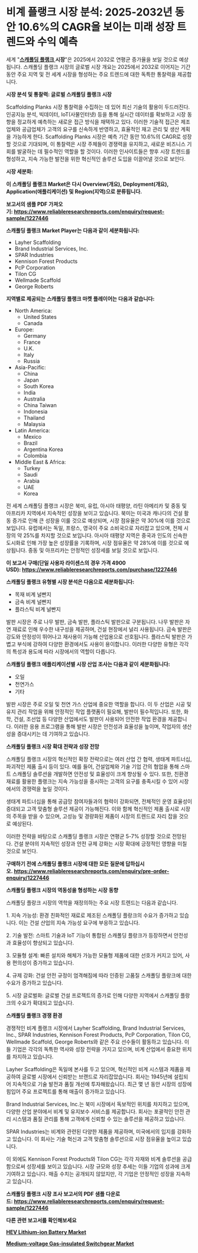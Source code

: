 <p><h1>비계 플랭크 시장 분석: 2025-2032년 동안 10.6%의 CAGR을 보이는 미래 성장 트렌드와 수익 예측</h1></p><p>세계 "<strong><a href="https://www.reliableresearchreports.com/scaffolding-planks-r1227446?utm_campaign=105&utm_medium=8&utm_source=Github&utm_content=ia&utm_term=01012025&utm_id=scaffolding-planks">스캐폴딩 플랭크&nbsp;</a></strong><strong>시장</strong>"은 2025에서 2032로 연평균 증가율을 보일 것으로 예상됩니다. 스캐폴딩 플랭크 시장의 글로벌 시장 개요는 2025에서 2032로 이어지는 기간 동안 주요 지역 및 전 세계 시장을 형성하는 주요 트렌드에 대한 독특한 통찰력을 제공합니다.</p>
<p><strong>시장 분석 및 통찰력: 글로벌 스캐폴딩 플랭크 시장</strong></p>
<p><p>Scaffolding Planks 시장 통찰력을 수집하는 데 있어 최신 기술의 활용이 두드러진다. 인공지능 분석, 빅데이터, IoT(사물인터넷) 등을 통해 실시간 데이터를 확보하고 시장 동향을 정교하게 예측하는 새로운 접근 방식을 채택하고 있다. 이러한 기술적 접근은 제조업체와 공급업체가 고객의 요구를 신속하게 반영하고, 효율적인 재고 관리 및 생산 계획을 가능하게 한다. Scaffolding Planks 시장은 예측 기간 동안 10.6%의 CAGR로 성장할 것으로 기대되며, 이 통찰력은 시장 주체들이 경쟁력을 유지하고, 새로운 비즈니스 기회를 발굴하는 데 필수적인 역할을 할 것이다. 이러한 인사이트들은 향후 시장 트렌드를 형성하고, 지속 가능한 발전을 위한 혁신적인 솔루션 도입을 이끌어낼 것으로 보인다.</p><a href="%7CAUTHORITHY_DOMAIN_URL%7C?utm_campaign=105&utm_medium=8&utm_source=Github&utm_content=ia&utm_term=01012025&utm_id=scaffolding-planks"></a></p>
<p><strong>시장 세분화:</strong></p>
<p><strong>이 스캐폴딩 플랭크 Market은 다시 Overview(개요), Deployment(개요), Application(애플리케이션) 및 Region(지역)으로 분류됩니다.</strong></p>
<p><strong>보고서의 샘플 PDF 가져오기:&nbsp;<a href="https://www.reliableresearchreports.com/enquiry/request-sample/1227446?utm_campaign=105&utm_medium=8&utm_source=Github&utm_content=ia&utm_term=01012025&utm_id=scaffolding-planks">https://www.reliableresearchreports.com/enquiry/request-sample/1227446</a></strong><strong></strong></p>
<p><strong>스캐폴딩 플랭크 Market Player는 다음과 같이 세분화됩니다:</strong></p>
<p><ul><li>Layher Scaffolding</li><li>Brand Industrial Services, Inc.</li><li>SPAR Industries</li><li>Kennison Forest Products</li><li>PcP Corporation</li><li>Tilon CG</li><li>Wellmade Scaffold</li><li>George Roberts</li></ul></p>
<p><strong>지역별로 제공되는 스캐폴딩 플랭크 마켓 플레이어는 다음과 같습니다:</strong></p>
<p><ul>
    <li>
        North America:
        <ul>
            <li>United States</li>
            <li>Canada</li>
        </ul>
    </li>
    <li>
        Europe:
        <ul>
            <li>Germany</li>
            <li>France</li>
            <li>U.K.</li>
            <li>Italy</li>
            <li>Russia</li>
        </ul>
    </li>
    <li>
        Asia-Pacific:
        <ul>
            <li>China</li>
            <li>Japan</li>
            <li>South Korea</li>
            <li>India</li>
            <li>Australia</li>
            <li>China Taiwan</li>
            <li>Indonesia</li>
            <li>Thailand</li>
            <li>Malaysia</li>
        </ul>
    </li>
    <li>
        Latin America:
        <ul>
            <li>Mexico</li>
            <li>Brazil</li>
            <li>Argentina Korea</li>
            <li>Colombia</li>
        </ul>
    </li>
    <li>
        Middle East & Africa:
        <ul>
            <li>Turkey</li>
            <li>Saudi</li>
            <li>Arabia</li>
            <li>UAE</li>
            <li>Korea</li>
        </ul>
    </li>
    </ul></p>
<p><p>전 세계 스캐폴딩 플랭크 시장은 북미, 유럽, 아시아 태평양, 라틴 아메리카 및 중동 및 아프리카 지역에서 지속적인 성장을 보이고 있습니다. 북미는 미국과 캐나다의 건설 활동 증가로 인해 큰 성장을 이룰 것으로 예상되며, 시장 점유율은 약 30%에 이를 것으로 보입니다. 유럽에서는 독일, 프랑스, 영국이 주요 소비국으로 자리잡고 있으며, 전체 시장의 약 25%를 차지할 것으로 보입니다. 아시아 태평양 지역은 중국과 인도의 신속한 도시화로 인해 가장 높은 성장률을 기록하며, 시장 점유율은 약 28%에 이를 것으로 예상됩니다. 중동 및 아프리카는 안정적인 성장세를 보일 것으로 보입니다.</p></p>
<p><strong>이 보고서 구매(단일 사용자 라이센스의 경우 가격 4900 USD):&nbsp;<a href="https://www.reliableresearchreports.com/purchase/1227446?utm_campaign=105&utm_medium=8&utm_source=Github&utm_content=ia&utm_term=01012025&utm_id=scaffolding-planks">https://www.reliableresearchreports.com/purchase/1227446</a></strong></p>
<p><strong>스캐폴딩 플랭크 유형별 시장 분석은 다음으로 세분화됩니다:</strong></p>
<p><ul><li>목재 비계 널빤지</li><li>금속 비계 널빤지</li><li>플라스틱 비계 널빤지</li></ul></p>
<p><p>발판 시장은 주로 나무 발판, 금속 발판, 플라스틱 발판으로 구분됩니다. 나무 발판은 자연 재료로 인해 우수한 내구성을 제공하며, 건설 현장에서 널리 사용됩니다. 금속 발판은 강도와 안정성이 뛰어나고 재사용이 가능해 산업용으로 선호됩니다. 플라스틱 발판은 가볍고 부식에 강하여 다양한 환경에서도 사용이 용이합니다. 이러한 다양한 유형은 각각의 특성과 용도에 따라 시장에서의 역할이 다릅니다.</p></p>
<p><strong>스캐폴딩 플랭크 애플리케이션별 시장 산업 조사는 다음과 같이 세분화됩니다:</strong></p>
<p><ul><li>오일</li><li>천연가스</li><li>기타</li></ul></p>
<p><p>발판 시장은 주로 오일 및 천연 가스 산업에 중요한 역할을 합니다. 이 두 산업은 시공 및 유지 관리 작업을 위해 안정적인 작업 플랫폼이 필요해, 발판이 필수적입니다. 또한, 화학, 건설, 조선업 등 다양한 산업에서도 발판이 사용되어 안전한 작업 환경을 제공합니다. 이러한 응용 프로그램을 통해 발판 시장은 안전성과 효율성을 높이며, 작업자의 생산성을 증대시키는 데 기여하고 있습니다.</p></p>
<p><strong>스캐폴딩 플랭크 시장 확대 전략과 성장 전망</strong></p>
<p><p>스캐폴딩 플랭크 시장의 혁신적인 확장 전략으로는 여러 산업 간 협력, 생태계 파트너십, 파괴적인 제품 출시 등이 있다. 예를 들어, 건설업체와 기술 기업 간의 협업을 통해 스마트 스캐폴딩 솔루션을 개발하면 안전성 및 효율성이 크게 향상될 수 있다. 또한, 친환경 재료를 활용한 플랭크는 지속 가능성을 중시하는 고객의 요구를 충족시킬 수 있어 시장에서의 경쟁력을 높일 것이다. </p><p>생태계 파트너십을 통해 공급망 참여자들과의 협력이 강화되면, 전체적인 운영 효율성이 증대되고 고객 맞춤형 솔루션 제공이 가능해진다. 이와 함께 혁신적인 제품 출시로 시장의 주목을 받을 수 있으며, 고성능 및 경량화된 제품이 시장의 트렌드로 자리 잡을 것으로 예상된다. </p><p>이러한 전략을 바탕으로 스캐폴딩 플랭크 시장은 연평균 5-7% 성장할 것으로 전망된다. 건설 분야의 지속적인 성장과 안전 규제 강화는 시장 확대에 긍정적인 영향을 미칠 것으로 보인다.</p></p>
<p><strong>구매하기 전에 스캐폴딩 플랭크 시장에 대한 모든 질문에 답하십시오.&nbsp;<a href="https://www.reliableresearchreports.com/enquiry/pre-order-enquiry/1227446?utm_campaign=105&utm_medium=8&utm_source=Github&utm_content=ia&utm_term=01012025&utm_id=scaffolding-planks">https://www.reliableresearchreports.com/enquiry/pre-order-enquiry/1227446</a></strong><strong></strong></p>
<p><strong>스캐폴딩 플랭크 시장의 역동성을 형성하는 시장 동향</strong></p>
<p><p>스캐폴딩 플랑크 시장의 역학을 재정의하는 주요 시장 트렌드는 다음과 같습니다. </p><p>1. 지속 가능성: 환경 친화적인 재료로 제조된 스캐폴딩 플랑크의 수요가 증가하고 있습니다. 이는 건설 산업의 지속 가능성 요구에 부응하고 있습니다.</p><p>2. 기술 발전: 스마트 기술과 IoT 기능이 통합된 스캐폴딩 플랑크가 등장하면서 안전성과 효율성이 향상되고 있습니다.</p><p>3. 모듈형 설계: 빠른 설치와 해체가 가능한 모듈형 제품에 대한 선호가 커지고 있어, 사용 편의성이 증가하고 있습니다.</p><p>4. 규제 강화: 건설 안전 규정이 엄격해짐에 따라 인증된 고품질 스캐폴딩 플랑크에 대한 수요가 증가하고 있습니다.</p><p>5. 시장 글로벌화: 글로벌 건설 프로젝트의 증가로 인해 다양한 지역에서 스캐폴딩 플랑크의 수요가 확대되고 있습니다.</p></p>
<p><strong>스캐폴딩 플랭크 경쟁 환경</strong></p>
<p><p>경쟁적인 비계 플랭크 시장에서 Layher Scaffolding, Brand Industrial Services, Inc., SPAR Industries, Kennison Forest Products, PcP Corporation, Tilon CG, Wellmade Scaffold, George Roberts와 같은 주요 선수들이 활동하고 있습니다. 이들 기업은 각각의 독특한 역사와 성장 전략을 가지고 있으며, 비계 산업에서 중요한 위치를 차지하고 있습니다.</p><p>Layher Scaffolding은 독일에 본사를 두고 있으며, 혁신적인 비계 시스템과 제품을 제공하여 글로벌 시장에서 신뢰받는 브랜드로 자리잡았습니다. 회사는 1945년에 설립되어 지속적으로 기술 발전과 품질 개선에 투자해왔습니다. 최근 몇 년 동안 시장의 성장에 힘입어 주요 프로젝트를 통해 매출이 증가하고 있습니다.</p><p>Brand Industrial Services, Inc.는 북미 시장에서 독보적인 위치를 차지하고 있으며, 다양한 산업 분야에서 비계 및 유지보수 서비스를 제공합니다. 회사는 포괄적인 안전 관리 시스템과 품질 관리를 통해 고객에게 신뢰할 수 있는 솔루션을 제공하고 있습니다.</p><p>SPAR Industries는 비계와 관련된 다양한 제품을 제공하며, 미국에서의 입지를 강화하고 있습니다. 이 회사는 기술 혁신과 고객 맞춤형 솔루션으로 시장 점유율을 높이고 있습니다.</p><p>이 외에도 Kennison Forest Products와 Tilon CG는 각각 자재와 비계 솔루션을 공급함으로써 성장세를 보이고 있습니다. 시장 규모와 성장 추세는 이들 기업의 성과에 크게 기여하고 있습니다. 매출 수치는 공개되지 않았지만, 각 기업은 안정적인 성장을 지속하고 있습니다.</p></p>
<p><strong>스캐폴딩 플랭크 시장 조사 보고서의 PDF 샘플 다운로드:&nbsp;<a href="https://www.reliableresearchreports.com/enquiry/request-sample/1227446?utm_campaign=105&utm_medium=8&utm_source=Github&utm_content=ia&utm_term=01012025&utm_id=scaffolding-planks">https://www.reliableresearchreports.com/enquiry/request-sample/1227446</a></strong></p>
<p><strong></strong></p>
<p><strong></strong></p>
<p><strong></strong></p>
<p><strong></strong></p>
<p><strong>다른 관련 보고서를 확인해보세요</strong></p>
<p><strong><p><a href="https://github.com/hartsockdonnette82/Market-Research-Report-List-1/blob/main/hev-lithium-ion-battery-market.md?utm_campaign=105&utm_medium=8&utm_source=Github&utm_content=ia&utm_term=01012025&utm_id=scaffolding-planks">HEV Lithium-ion Battery Market</a></p><p><a href="https://github.com/arionmp/Market-Research-Report-List-5/blob/main/medium-voltage-gas-insulated-switchgear-market.md?utm_campaign=105&utm_medium=8&utm_source=Github&utm_content=ia&utm_term=01012025&utm_id=scaffolding-planks">Medium-voltage Gas-insulated Switchgear Market</a></p></strong></p>